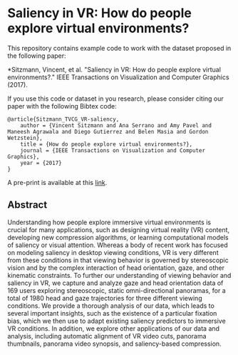 # Saliency in VR: How do people explore virtual environments?
This repository contains example code to work with the dataset proposed in the following paper:

*Sitzmann, Vincent, et al. "Saliency in VR: How do people explore virtual environments?." IEEE Transactions on Visualization and Computer Graphics (2017).

If you use this code or dataset in you research, please consider citing our paper with the following Bibtex code:

```
@article{Sitzmann_TVCG_VR-saliency, 
    author = {Vincent Sitzmann and Ana Serrano and Amy Pavel and Maneesh Agrawala and Diego Gutierrez and Belen Masia and Gordon Wetzstein}, 
    title = {How do people explore virtual environments?}, 
    journal = {IEEE Transactions on Visualization and Computer Graphics}, 
    year = {2017}
} 
```
A pre-print is available at this [link](http://ieeexplore.ieee.org/document/8269807/).

## Abstract

Understanding how people explore immersive virtual environments is crucial for many applications, such as designing virtual reality (VR) content, developing new compression algorithms, or learning computational models of saliency or visual attention. Whereas a body of recent work has focused on modeling saliency in desktop viewing conditions, VR is very different from these conditions in that viewing behavior is governed by stereoscopic vision and by the complex interaction of head orientation, gaze, and other kinematic constraints. To further our understanding of viewing behavior and saliency in VR, we capture and analyze gaze and head orientation data of 169 users exploring stereoscopic, static omni-directional panoramas, for a total of 1980 head and gaze trajectories for three different viewing conditions. We provide a thorough analysis of our data, which leads to several important insights, such as the existence of a particular fixation bias, which we then use to adapt existing saliency predictors to immersive VR conditions. In addition, we explore other applications of our data and analysis, including automatic alignment of VR video cuts, panorama thumbnails, panorama video synopsis, and saliency-based compression. 


